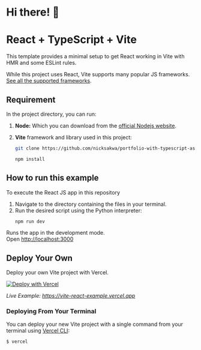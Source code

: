 # Hi there! 👋

# React + TypeScript + Vite

This template provides a minimal setup to get React working in Vite with HMR and some ESLint rules.

While this project uses React, Vite supports many popular JS frameworks. [See all the supported frameworks](https://vitejs.dev/guide/#scaffolding-your-first-vite-project).

## Requirement

In the project directory, you can run:
1.  **Node:** Which you can download from the [official Nodejs website](https://nodejs.org/en/download).
2.  **Vite** framework and  library used in this project:

    ```bash
    git clone https://github.com/nicksakwa/portfolio-with-typescript-astro-and-tailwind-css
    ```
    ```bash
    npm install
    ```
## How to run this example

To execute the React JS app in this repository

1.  Navigate to the directory containing the files in your terminal.
2.  Run the desired script using the Python interpreter:
    ```bash
    npm run dev
    ```
Runs the app in the development mode.\
Open [http://localhost:3000](http://localhost:3000) 



## Deploy Your Own

Deploy your own Vite project with Vercel.

[![Deploy with Vercel](https://vercel.com/button)](https://vercel.com/new/clone?repository-url=https://github.com/vercel/examples/tree/main/framework-boilerplates/vite-react&template=vite-react)

_Live Example: https://vite-react-example.vercel.app_

### Deploying From Your Terminal

You can deploy your new Vite project with a single command from your terminal using [Vercel CLI](https://vercel.com/download):

```shell
$ vercel
```
